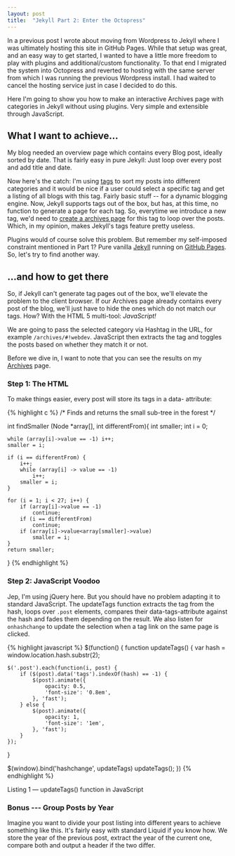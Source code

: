 ```yaml
---
layout: post
title:  "Jekyll Part 2: Enter the Octopress"
---
```


In a previous post I wrote about moving from Wordpress to Jekyll where I was
ultimately hosting this site in GitHub Pages. While that setup was great, and
an easy way to get started, I wanted to have a little more freedom to play with
plugins and additional/custom functionality. To that end I migrated the system
into Octopress and reverted to hosting with the same server from which I was
running the previous Wordpress install. I had waited to cancel the hosting
service just in case I decided to do this.

Here I'm going to show you how to make an interactive Archives page with
categories in Jekyll without using plugins. Very simple and extensible through
JavaScript.

What I want to achieve...
-------------------------

My blog needed an overview page which contains every Blog post, ideally sorted
by date. That is fairly easy in pure Jekyll: Just loop over every post and add
title and date.

Now here's the catch: I'm using [tags](#) to sort my posts into different
categories and it would be nice if a user could select a specific tag and get a
listing of all blogs with this tag. Fairly basic stuff -- for a dynamic
blogging engine. Now, Jekyll supports tags out of the box, but has, at this
time, no function to generate a page for each tag. So, everytime we introduce a
new tag, we'd need to [create a archives page](#) for this tag to loop over the
posts. Which, in my opinion, makes Jekyll's tags feature pretty useless.

Plugins would of course solve this problem. But remember my self-imposed
constraint mentioned in Part 1? Pure vanilla [Jekyll](#) running on
[GitHub Pages](http://www.github.com/). So, let's try to find another way.

...and how to get there
-----------------------

So, if Jekyll can't generate tag pages out of the box, we'll elevate the
problem to the client browser. If our Archives page already contains every post
of the blog, we'll just have to hide the ones which do not match our tags. How?
With the HTML 5 multi-tool: *JavaScript!*

We are going to pass the selected category via Hashtag in the URL, for example
`/archives/#!webdev`. JavaScript then extracts the tag and toggles the posts
based on whether they match it or not.

Before we dive in, I want to note that you can see the results on my
[Archives](#) page.


### Step 1: The HTML

To make things easier, every post will store its tags in a data- attribute:


{% highlight c %}
/* Finds and returns the small sub-tree in the forest */

int findSmaller (Node *array[], int differentFrom){
    int smaller;
    int i = 0;

    while (array[i]->value == -1) i++;
    smaller = i;

    if (i == differentFrom) {
        i++;
        while (array[i] -> value == -1)
            i++;
        smaller = i;
    }

    for (i = 1; i < 27; i++) {
        if (array[i]->value == -1)
            continue;
        if (i == differentFrom)
            continue;
        if (array[i]->value<array[smaller]->value)
            smaller = i;
    }
    return smaller;
}
{% endhighlight %}


### Step 2: JavaScript Voodoo

Jep, I'm using jQuery here. But you should have no problem adapting it to
standard JavaScript. The updateTags function extracts the tag from the hash,
loops over `.post` elements, compares their data-tags-attribute against
the hash and fades them depending on the result. We also listen for
`onhashchange` to update the selection when a tag link on the same page
is clicked.

{% highlight javascript %}
$(function() {
function updateTags() {
    var hash = window.location.hash.substr(2);

    $('.post').each(function(i, post) {
        if ($(post).data('tags').indexOf(hash) == -1) {
            $(post).animate({
                opacity: 0.5,
                'font-size': '0.8em',
            }, 'fast');
        } else {
            $(post).animate({
                opacity: 1,
                'font-size': '1em',
            }, 'fast');
        }
    });
}

$(window).bind('hashchange', updateTags)
  updateTags();
})
{% endhighlight %}

<p class="caption">Listing 1 &mdash; updateTags() function in JavaScript</p>


### Bonus --- Group Posts by Year

Imagine you want to divide your post listing into different years to achieve
something like this. It's fairly easy with standard Liquid if you know how. We store the year of the
previous post, extract the year of the current one, compare both and output a
header if the two differ.

